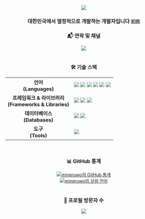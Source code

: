 <div align="center">
  <a href="https://github.com/mineruwo">
    <img src="https://capsule-render.vercel.app/api?type=waving&color=auto&height=300&section=header&text=안녕하세요!&fontSize=90" />
  </a>
</div>

<div align="center"> 
  <h3 align="center">대한민국에서 열정적으로 개발하는 개발자입니다 🇰🇷</h3>
</div>

<div align="center">
  <h3>📬 연락 및 채널</h3>
  <a href="mailto:mineruwo@gmail.com"><img src="https://img.shields.io/badge/Gmail-EA4335?style=for-the-badge&logo=Gmail&logoColor=white"/></a>
</div>

<br>

<div align="center">
  <h3>🛠️ 기술 스택</h3>
  <table style="border: none;">
    <tr style="border: none;">
      <td align="center" style="border: none;"><strong>언어<br>(Languages)</strong></td>
      <td style="border: none;">
        <img src="https://img.shields.io/badge/c-%2300599C.svg?style=for-the-badge&logo=c&logoColor=white"/>
        <img src="https://img.shields.io/badge/c++-%2300599C.svg?style=for-the-badge&logo=c%2B%2B&logoColor=white"/>
        <img src="https://img.shields.io/badge/c%23-%23239120.svg?style=for-the-badge&logo=c-sharp&logoColor=white"/>
        <img src="https://img.shields.io/badge/java-%23ED8B00.svg?style=for-the-badge&logo=openjdk&logoColor=white"/>
        <img src="https://img.shields.io/badge/javascript-%23323330.svg?style=for-the-badge&logo=javascript&logoColor=%23F7DF1E"/>
        <img src="https://img.shields.io/badge/html5-%23E34F26.svg?style=for-the-badge&logo=html5&logoColor=white"/>
      </td>
    </tr>
    <tr style="border: none;">
      <td align="center" style="border: none;"><strong>프레임워크 & 라이브러리<br>(Frameworks & Libraries)</strong></td>
      <td style="border: none;">
        <img src="https://img.shields.io/badge/react-%2320232a.svg?style=for-the-badge&logo=react&logoColor=%2361DAFB"/>
        <img src="https://img.shields.io/badge/flutter-%2302569B.svg?style=for-the-badge&logo=flutter&logoColor=white"/>
        <img src="https://img.shields.io/badge/unity-%23000000.svg?style=for-the-badge&logo=unity&logoColor=white"/>
      </td>
    </tr>
    <tr style="border: none;">
      <td align="center" style="border: none;"><strong>데이터베이스<br>(Databases)</strong></td>
      <td style="border: none;">
        <img src="https://img.shields.io/badge/mysql-%2300f.svg?style=for-the-badge&logo=mysql&logoColor=white"/>
        <img src="https://img.shields.io/badge/postgresql-%23316192.svg?style=for-the-badge&logo=postgresql&logoColor=white"/>
      </td>
    </tr>
    <tr style="border: none;">
      <td align="center" style="border: none;"><strong>도구<br>(Tools)</strong></td>
      <td style="border: none;">
        <img src="https://img.shields.io/badge/git-%23F05033.svg?style=for-the-badge&logo=git&logoColor=white"/>
      </td>
    </tr>
  </table>
</div>

<br>

<div align="center">
  <h3>📊 GitHub 통계</h3>
  <a href="https://github.com/mineruwo">
    <img src="https://github-readme-stats.vercel.app/api?username=mineruwo&show_icons=true&theme=tokyonight" alt="mineruwo의 GitHub 통계" />
  </a>
  <br>
  <a href="https://github.com/mineruwo">
    <img src="https://github-readme-stats.vercel.app/api/top-langs/?username=mineruwo&layout=compact&theme=tokyonight" alt="mineruwo의 상위 언어" />
  </a>
</div>

<br>

<div align="center">
  <h3>👀 프로필 방문자 수</h3>
  <a href="https://hits.seeyoufarm.com">
    <img src="https://hits.seeyoufarm.com/api/count/incr/badge.svg?url=https%3A%2F%2Fgithub.com%2Fmineruwo&count_bg=%2379C83D&title_bg=%23555555&icon=&icon_color=%23E7E7E7&title=%EB%B0%A9%EC%95%88%EC%9E%90&edge_flat=false"/>
  </a>
</div>
